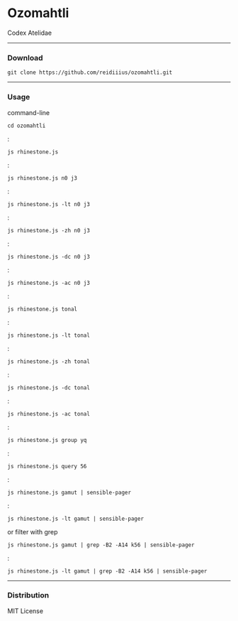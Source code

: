 # Ozomahtli
Codex Atelidae

---

### Download

    git clone https://github.com/reidiiius/ozomahtli.git

---

### Usage
command-line

    cd ozomahtli

:

    js rhinestone.js

:

    js rhinestone.js n0 j3

:

    js rhinestone.js -lt n0 j3

:

    js rhinestone.js -zh n0 j3

:

    js rhinestone.js -dc n0 j3

:

    js rhinestone.js -ac n0 j3

:

    js rhinestone.js tonal

:

    js rhinestone.js -lt tonal

:

    js rhinestone.js -zh tonal

:

    js rhinestone.js -dc tonal

:

    js rhinestone.js -ac tonal

:

    js rhinestone.js group yq

:

    js rhinestone.js query 56

:

    js rhinestone.js gamut | sensible-pager

:

    js rhinestone.js -lt gamut | sensible-pager

or filter with grep

    js rhinestone.js gamut | grep -B2 -A14 k56 | sensible-pager

:

    js rhinestone.js -lt gamut | grep -B2 -A14 k56 | sensible-pager

---

### Distribution
MIT License

